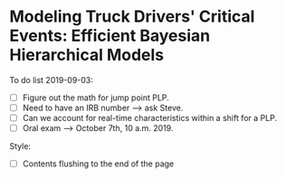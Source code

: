# Modeling Truck Drivers' Critical Events: Efficient Bayesian Hierarchical Models

To do list 2019-09-03:

- [ ] Figure out the math for jump point PLP.
- [ ] Need to have an IRB number --> ask Steve.
- [ ] Can we account for real-time characteristics within a shift for a PLP.
- [ ] Oral exam --> October 7th, 10 a.m. 2019.

Style:

- [ ] Contents flushing to the end of the page
